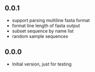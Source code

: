 ## 0.0.1

- support parsing multiline fasta format
- format line length of fasta output
- subset sequence by name list
- random sample sequences

## 0.0.0

- Initial version, just for testing
